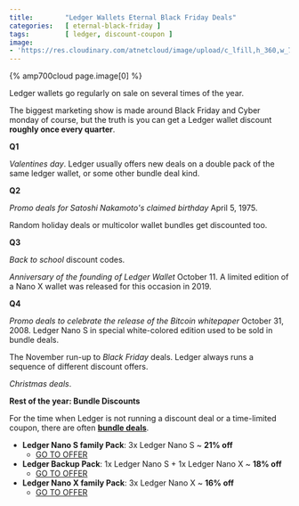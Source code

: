 ```yaml
---
title:        "Ledger Wallets Eternal Black Friday Deals"
categories:   [ eternal-black-friday ]
tags:         [ ledger, discount-coupon ]
image:
- 'https://res.cloudinary.com/atnetcloud/image/upload/c_lfill,h_360,w_700/v1588053412/atnet/altcoin-wallets/Screen_Shot_2020-04-28_at_12.55.57_zikwqu.jpg'
---
```


{% amp700cloud page.image[0] %}

Ledger wallets go regularly on sale on several times of the year.

The biggest marketing show is made around Black Friday and Cyber monday of course, but the truth is you can get a Ledger wallet discount **roughly once every quarter**.


**Q1**

*Valentines day*. Ledger usually offers new deals on a double pack of the same ledger wallet, or some other bundle deal kind.

**Q2**

*Promo deals for Satoshi Nakamoto's claimed birthday* April 5, 1975.

Random holiday deals or multicolor wallet bundles get discounted too.

**Q3**

*Back to school* discount codes.

*Anniversary of the founding of Ledger Wallet* October 11. A limited edition of a Nano X wallet was released for this occasion in 2019. 

**Q4**

*Promo deals to celebrate the release of the Bitcoin whitepaper* October 31, 2008. Ledger Nano S in special white-colored edition used to be sold in bundle deals.

The November run-up to *Black Friday* deals. Ledger always runs a sequence of different discount offers.

*Christmas deals*.


**Rest of the year: Bundle Discounts**

For the time when Ledger is not running a discount deal or a time-limited coupon, there are often **[bundle deals](#live-ledger)**.


* **Ledger Nano S family Pack**: 3x Ledger Nano S ~ **21% off**
  * [GO TO OFFER](http://bit.ly/ebf-nanos3x)
* **Ledger Backup Pack**: 1x Ledger Nano S + 1x Ledger Nano X ~ **18% off**
  * [GO TO OFFER](http://bit.ly/ebf-bakp)
* **Ledger Nano X family Pack**: 3x Ledger Nano X ~ **16% off**
  * [GO TO OFFER](http://bit.ly/ebf-nanox3x)
